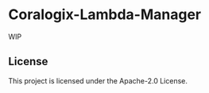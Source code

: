 # Coralogix-Lambda-Manager


WIP

## License

This project is licensed under the Apache-2.0 License.